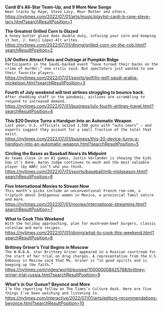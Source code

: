**Cardi B’s All-Star Team-Up, and 9 More New Songs**\
`Hear tracks by Raye, Steve Lacy, Moor Mother and others.`\
https://nytimes.com/2022/07/01/arts/music/playlist-cardi-b-raye-steve-lacy.html?searchResultPosition=1

**The Greatest Grilled Corn Is Glazed**\
`A honey-butter glaze does double duty, infusing your corn and keeping it hot, J. Kenji López-Alt writes.`\
https://nytimes.com/2022/07/01/dining/grilled-corn-on-the-cob.html?searchResultPosition=2

**LIV Golfers Attract Fans and Outrage at Pumpkin Ridge**\
`Participants in the Saudi-backed event “have turned their backs on the crime of murder,” one critic said. But spectators just wanted to see their favorite players.`\
https://nytimes.com/2022/07/01/sports/golf/liv-golf-saudi-arabia-mickelson.html?searchResultPosition=3

**Fourth of July weekend will test airlines struggling to bounce back.**\
`After shedding staff in the pandemic, airlines are scrambling to respond to increased demand.`\
https://nytimes.com/2022/07/01/business/july-fourth-airlines-travel.html?searchResultPosition=4

**This $20 Device Turns a Handgun Into an Automatic Weapon**\
`Last year, U.S. officials seized 1,500 guns with “auto sears” — and experts suggest they account for a small fraction of the total that exist.`\
https://nytimes.com/2022/07/01/business/this-20-device-turns-a-handgun-into-an-automatic-weapon.html?searchResultPosition=5

**Circling the Bases as Baseball Nears its Midpoint**\
`As teams close in on 81 games, Justin Verlander is showing the kids how it’s done, Aaron Judge continues to mash and the most valuable player (by WAR) isn’t who you think.`\
https://nytimes.com/2022/07/01/sports/baseball/mlb-midseason.html?searchResultPosition=6

**Five International Movies to Stream Now**\
`This month’s picks include an unconventional French rom-com, a triptych about Indigenous women in Mexico, a provincial Tamil satire and more.`\
https://nytimes.com/2022/07/01/movies/international-streaming.html?searchResultPosition=7

**What to Cook This Weekend**\
`With the holiday approaching, plan for mushroom-beef burgers, classic coleslaw and more recipes.`\
https://nytimes.com/2022/07/01/dining/what-to-cook-this-weekend.html?searchResultPosition=8

**Brittney Griner’s Trial Begins in Moscow**\
`The W.N.B.A. star Brittney Griner appeared in a Russian courtroom for the start of her trial on drug charges. A representative from the U.S. Embassy in Moscow said that Ms. Griner is “in good spirits and is keeping up the faith.”`\
https://nytimes.com/video/world/europe/100000008425788/brittney-griner-trial-russia.html?searchResultPosition=9

**What’s in Our Queue? Beyoncé and More**\
`I’m the reporting fellow on The Times’s Culture desk. Here are five things I've been watching and listening to.`\
https://nytimes.com/interactive/2022/07/01/arts/editors-recommendations-beyonce.html?searchResultPosition=10

